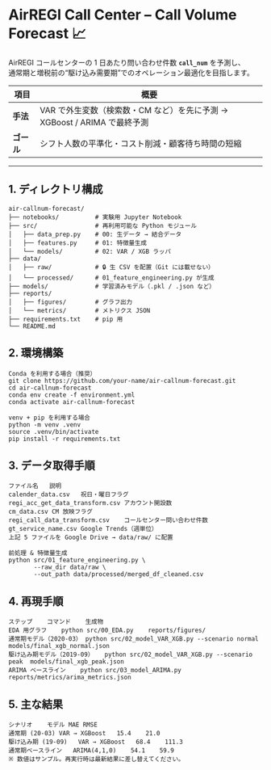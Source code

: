# AirREGI Call Center – Call Volume Forecast 📈
AirREGI コールセンターの 1 日あたり問い合わせ件数 **`call_num`** を予測し、  
通常期と増税前の“駆け込み需要期”でのオペレーション最適化を目指します。

| 項目 | 概要 |
|------|------|
| **手法** | VAR で外生変数（検索数・CM など）を先に予測 → XGBoost / ARIMA で最終予測 |
| **ゴール** | シフト人数の平準化・コスト削減・顧客待ち時間の短縮 |

---

## 1. ディレクトリ構成

```text
air-callnum-forecast/
├── notebooks/          # 実験用 Jupyter Notebook
├── src/                # 再利用可能な Python モジュール
│   ├── data_prep.py    # 00: 生データ → 結合データ
│   ├── features.py     # 01: 特徴量生成
│   └── models/         # 02: VAR / XGB ラッパ
├── data/
│   ├── raw/            # 🔒 生 CSV を配置（Git には載せない）
│   └── processed/      # 01_feature_engineering.py が生成
├── models/             # 学習済みモデル（.pkl / .json など）
├── reports/
│   ├── figures/        # グラフ出力
│   └── metrics/        # メトリクス JSON
├── requirements.txt    # pip 用
└── README.md

```

## 2. 環境構築
```text
Conda を利用する場合（推奨）
git clone https://github.com/your-name/air-callnum-forecast.git
cd air-callnum-forecast
conda env create -f environment.yml
conda activate air-callnum-forecast

venv + pip を利用する場合
python -m venv .venv
source .venv/bin/activate
pip install -r requirements.txt
```

## 3. データ取得手順
```text
ファイル名	説明
calender_data.csv	祝日・曜日フラグ
regi_acc_get_data_transform.csv	アカウント開設数
cm_data.csv	CM 放映フラグ
regi_call_data_transform.csv	コールセンター問い合わせ件数
gt_service_name.csv	Google Trends（週単位）
上記 5 ファイルを Google Drive → data/raw/ に配置

前処理 & 特徴量生成
python src/01_feature_engineering.py \
       --raw_dir data/raw \
       --out_path data/processed/merged_df_cleaned.csv

```

## 4. 再現手順
```text
ステップ	コマンド	生成物
EDA 用グラフ	python src/00_EDA.py	reports/figures/
通常期モデル（2020-03）	python src/02_model_VAR_XGB.py --scenario normal	models/final_xgb_normal.json
駆け込み期モデル（2019-09）	python src/02_model_VAR_XGB.py --scenario peak	models/final_xgb_peak.json
ARIMA ベースライン	python src/03_model_ARIMA.py	reports/metrics/arima_metrics.json

```
## 5. 主な結果
```text
シナリオ	モデル	MAE	RMSE
通常期 (20-03)	VAR → XGBoost	15.4	21.0
駆け込み期 (19-09)	VAR → XGBoost	68.4	111.3
通常期ベースライン	ARIMA(4,1,0)	54.1	59.9
※ 数値はサンプル。再実行時は最新結果に差し替えてください。
```

